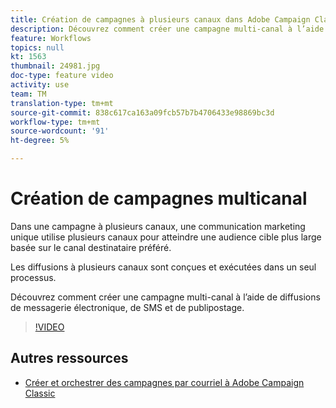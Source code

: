 ```yaml
---
title: Création de campagnes à plusieurs canaux dans Adobe Campaign Classic (ACC)
description: Découvrez comment créer une campagne multi-canal à l’aide de diffusions de messagerie électronique, de SMS et de publipostage.
feature: Workflows
topics: null
kt: 1563
thumbnail: 24981.jpg
doc-type: feature video
activity: use
team: TM
translation-type: tm+mt
source-git-commit: 838c617ca163a09fcb57b7b4706433e98869bc3d
workflow-type: tm+mt
source-wordcount: '91'
ht-degree: 5%

---
```



# Création de campagnes multicanal

Dans une campagne à plusieurs canaux, une communication marketing unique utilise plusieurs canaux pour atteindre une audience cible plus large basée sur le canal destinataire préféré.

Les diffusions à plusieurs canaux sont conçues et exécutées dans un seul processus.

Découvrez comment créer une campagne multi-canal à l’aide de diffusions de messagerie électronique, de SMS et de publipostage.

>[!VIDEO](https://video.tv.adobe.com/v/24981?quality=12)

## Autres ressources

* [Créer et orchestrer des campagnes par courriel à Adobe Campaign Classic](https://helpx.adobe.com/campaign/classic/how-to/design-orchestrate-email-campaigns-in-campaign-classic.html)

